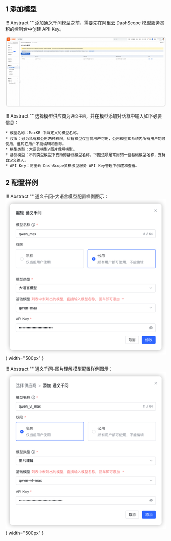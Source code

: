 ## 1 添加模型

!!! Abstract ""
    添加通义千问模型之前，需要先在阿里云 DashScope 模型服务灵积的控制台中创建 API-Key。

![通义千问 APIkey](../../img/model/tongyi_apikey.png)

!!! Abstract ""
    选择模型供应商为`通义千问`，并在模型添加对话框中输入如下必要信息：

    * 模型名称：MaxKB 中自定义的模型名称。  
    * 权限：分为私有和公用两种权限，私有模型仅当前用户可用，公用模型即系统内所有用户均可使用，但其它用户不能编辑和删除。   
    * 模型类型：大语言模型/图片理解模型。   
    * 基础模型：不同类型模型下支持的基础模型名称，下拉选项是常用的一些基础模型名称，支持自定义输入。        
    * API Key：阿里云 DashScope灵积模型服务 API Key管理中创建和查看。

## 2 配置样例

!!! Abstract ""
    通义千问-大语言模型配置样例图示：
![通义千问 模型](../../img/model/tongyi_llm.png){ width="500px" }

!!! Abstract ""
    通义千问-图片理解模型配置样例图示：
![通义千问 模型](../../img/model/tongyi_vision.png){ width="500px" }